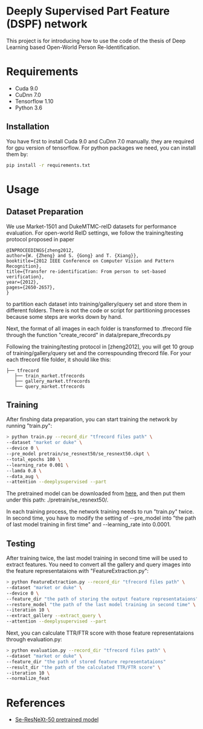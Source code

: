 # Deeply Supervised Part Feature (DSPF) network
This project is for introducing how to use the code of the thesis of Deep Learning based Open-World Person Re-Identification.

# Requirements
* Cuda 9.0
* CuDnn 7.0
* Tensorflow 1.10
* Python 3.6

## Installation
You have first to install Cuda 9.0 and CuDnn 7.0 manually. they are required for gpu version of tensorflow.
For python packages we need, you can install them by:
```bash
pip install -r requirements.txt
```

# Usage

## Dataset Preparation
We use Market-1501 and DukeMTMC-reID datasets for performance evaluation. For open-world ReID settings, we follow the training/testing protocol proposed in paper
```
@INPROCEEDINGS{zheng2012,
author={W. {Zheng} and S. {Gong} and T. {Xiang}},
booktitle={2012 IEEE Conference on Computer Vision and Pattern Recognition},
title={Transfer re-identification: From person to set-based verification},
year={2012},
pages={2650-2657},
}
```
to partition each dataset into training/gallery/query set and store them in different folders. There is not the code or script for partitioning processes because some steps are works down by hand. 

Next, the format of all images in each folder is transformed to .tfrecord file through the function "create_record" in data/prepare_tfrecords.py

Following the training/testing protocol in [zheng2012], you will get 10 group of training/gallery/query set and the correspounding tfrecord file. For your each tfrecord file folder, it should like this:
```
├── tfrecord
   ├── train_market.tfrecords
   ├── gallery_market.tfrecords
   └── query_market.tfrecords
```

## Training
After finshing data preparation, you can start training the network by running "train.py":
```bash
> python train.py --record_dir "tfrecord files path" \ 
--dataset "market or duke" \ 
--device 0 \ 
--pre_model pretrain/se_resnext50/se_resnext50.ckpt \ 
--total_epochs 100 \ 
--learning_rate 0.001 \ 
--lamda 0.8 \ 
--data_aug \ 
--attention --deeplysupervised --part
```

The pretrained model can be downloaded from [here](https://drive.google.com/drive/folders/1_kc-ikPhVzjgzWMrcSWMPH0IYTjrqOlY?usp=sharing), and then put them under this path: ./pretrain/se_resnext50/.

In each training process, the network training needs to run "train.py" twice. In second time, you have to modify the setting of --pre_model into "the path of last model training in first time" and --learning_rate into 0.0001.

## Testing 
After training twice, the last model training in second time will be used to extract features. You need to convert all the gallery and query images into the feature representataions with "FeatureExtraction.py":
```bash
> python FeatureExtraction.py --record_dir "tfrecord files path" \ 
--dataset "market or duke" \ 
--device 0 \ 
--feature_dir "the path of storing the output feature representataions"
--restore_model "the path of the last model training in second time" \
--iteration 10 \ 
--extract_gallery --extract_query \ 
--attention --deeplysupervised --part
```

Next, you can calculate TTR/FTR score with those feature representataions through evaluation.py:

```bash
> python evaluation.py --record_dir "tfrecord files path" \ 
--dataset "market or duke" \ 
--feature_dir "the path of stored feature representataions"
--result_dir "the path of the calculated TTR/FTR score" \
--iteration 10 \ 
--normalize_feat
```

# References
- [Se-ResNeXt-50 pretrained model](https://github.com/HiKapok/TF-SENet)
